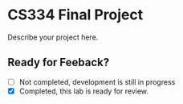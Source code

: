 # CS334 Final Project
Describe your project here.

## Ready for Feeback?
 - [ ] Not completed, development is still in progress
 - [x] Completed, this lab is ready for review.
